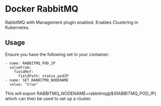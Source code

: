 # Docker RabbitMQ

RabbitMQ with Management plugin enabled. Enables Clustering in Kubernetes.

## Usage

Ensure you have the following set in your container:

```
- name: RABBITMQ_POD_IP
  valueFrom:
    fieldRef:
      fieldPath: status.podIP
- name: SET_RABBITMQ_NODENAME
  value: "true"
```

This will export RABBITMQ_NODENAME=rabbitmq@${RABBITMQ_POD_IP} which can then be used to set up a cluster.
